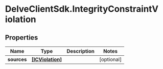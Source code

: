 # DelveClientSdk.IntegrityConstraintViolation

## Properties

Name | Type | Description | Notes
------------ | ------------- | ------------- | -------------
**sources** | [**[ICViolation]**](ICViolation.md) |  | [optional] 


